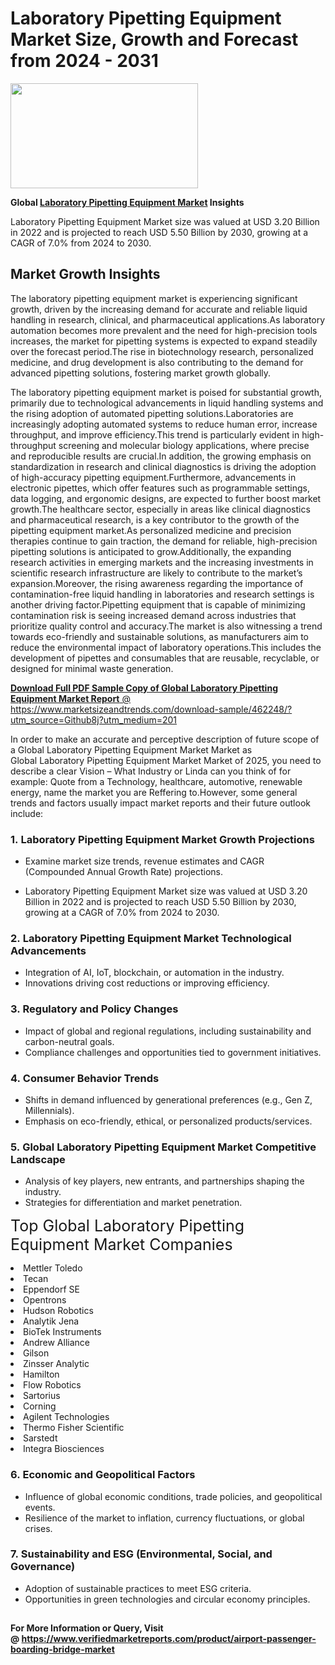 <H1>Laboratory Pipetting Equipment Market Size, Growth and Forecast from 2024 - 2031</H1><img class="aligncenter size-medium wp-image-584254" src="https://thirdeyenews.in/wp-content/uploads/2024/09/Global-Market-Research-300x168.jpeg" alt="" width="300" height="168" /><p><strong>Global&nbsp;<a href="https://www.marketsizeandtrends.com/download-sample/462248/?utm_source=Github8j?utm_medium=201">Laboratory Pipetting Equipment Market</a> Insights</strong></p><p>Laboratory Pipetting Equipment Market size was valued at USD 3.20 Billion in 2022 and is projected to reach USD 5.50 Billion by 2030, growing at a CAGR of 7.0% from 2024 to 2030.</p><p><h2>Market Growth Insights</h2> <p>The laboratory pipetting equipment market is experiencing significant growth, driven by the increasing demand for accurate and reliable liquid handling in research, clinical, and pharmaceutical applications.As laboratory automation becomes more prevalent and the need for high-precision tools increases, the market for pipetting systems is expected to expand steadily over the forecast period.The rise in biotechnology research, personalized medicine, and drug development is also contributing to the demand for advanced pipetting solutions, fostering market growth globally.</p> <p><a href="#"></a></p> <p>The laboratory pipetting equipment market is poised for substantial growth, primarily due to technological advancements in liquid handling systems and the rising adoption of automated pipetting solutions.Laboratories are increasingly adopting automated systems to reduce human error, increase throughput, and improve efficiency.This trend is particularly evident in high-throughput screening and molecular biology applications, where precise and reproducible results are crucial.In addition, the growing emphasis on standardization in research and clinical diagnostics is driving the adoption of high-accuracy pipetting equipment.Furthermore, advancements in electronic pipettes, which offer features such as programmable settings, data logging, and ergonomic designs, are expected to further boost market growth.The healthcare sector, especially in areas like clinical diagnostics and pharmaceutical research, is a key contributor to the growth of the pipetting equipment market.As personalized medicine and precision therapies continue to gain traction, the demand for reliable, high-precision pipetting solutions is anticipated to grow.Additionally, the expanding research activities in emerging markets and the increasing investments in scientific research infrastructure are likely to contribute to the market’s expansion.Moreover, the rising awareness regarding the importance of contamination-free liquid handling in laboratories and research settings is another driving factor.Pipetting equipment that is capable of minimizing contamination risk is seeing increased demand across industries that prioritize quality control and accuracy.The market is also witnessing a trend towards eco-friendly and sustainable solutions, as manufacturers aim to reduce the environmental impact of laboratory operations.This includes the development of pipettes and consumables that are reusable, recyclable, or designed for minimal waste generation.<p><a href="#"></p><p><span class=""><strong>Download Full PDF Sample Copy of Global Laboratory Pipetting Equipment Market Report</strong> @ <a href="https://www.marketsizeandtrends.com/download-sample/462248/?utm_source=Github8j?utm_medium=201" target="_blank">https://www.marketsizeandtrends.com/download-sample/462248/?utm_source=Github8j?utm_medium=201</a></span></p><p>In order to make an accurate and perceptive description of future scope of a Global&nbsp;Laboratory Pipetting Equipment Market Market as Global&nbsp;Laboratory Pipetting Equipment Market Market of 2025, you need to describe a clear Vision &ndash; What Industry or Linda can you think of for example: Quote from a Technology, healthcare, automotive, renewable energy, name the market you are Reffering to.However, some general trends and factors usually impact market reports and their future outlook include:</p><h3>1.&nbsp;<strong>Laboratory Pipetting Equipment Market Growth Projections</strong></h3><ul><li>Examine market size trends, revenue estimates and CAGR (Compounded Annual Growth Rate) projections.</li><li><p>Laboratory Pipetting Equipment Market size was valued at USD 3.20 Billion in 2022 and is projected to reach USD 5.50 Billion by 2030, growing at a CAGR of 7.0% from 2024 to 2030.</p></li></ul><h3>2.&nbsp;<strong>Laboratory Pipetting Equipment Market Technological Advancements</strong></h3><ul><li>Integration of AI, IoT, blockchain, or automation in the industry.</li><li>Innovations driving cost reductions or improving efficiency.</li></ul><h3>3.&nbsp;<strong>Regulatory and Policy Changes</strong></h3><ul><li>Impact of global and regional regulations, including sustainability and carbon-neutral goals.</li><li>Compliance challenges and opportunities tied to government initiatives.</li></ul><h3>4.&nbsp;<strong>Consumer Behavior Trends</strong></h3><ul><li>Shifts in demand influenced by generational preferences (e.g., Gen Z, Millennials).</li><li>Emphasis on eco-friendly, ethical, or personalized products/services.</li></ul><h3>5.&nbsp;<strong>Global Laboratory Pipetting Equipment Market Competitive Landscape</strong></h3><ul><li>Analysis of key players, new entrants, and partnerships shaping the industry.</li><li>Strategies for differentiation and market penetration.</li></ul><p data-pm-slice="1 1 []"><span style="color: inherit; font-family: inherit; font-size: 25px;">Top Global Laboratory Pipetting Equipment Market Companies</span></p><div class="" data-test-id=""><p><li>Mettler Toledo</li><li> Tecan</li><li> Eppendorf SE</li><li> Opentrons</li><li> Hudson Robotics</li><li> Analytik Jena</li><li> BioTek Instruments</li><li> Andrew Alliance</li><li> Gilson</li><li> Zinsser Analytic</li><li> Hamilton</li><li> Flow Robotics</li><li> Sartorius</li><li> Corning</li><li> Agilent Technologies</li><li> Thermo Fisher Scientific</li><li> Sarstedt</li><li> Integra Biosciences</li></p></div><h3>6.&nbsp;<strong>Economic and Geopolitical Factors</strong></h3><ul><li>Influence of global economic conditions, trade policies, and geopolitical events.</li><li>Resilience of the market to inflation, currency fluctuations, or global crises.</li></ul><h3>7.&nbsp;<strong>Sustainability and ESG (Environmental, Social, and Governance)</strong></h3><ul><li>Adoption of sustainable practices to meet ESG criteria.</li><li>Opportunities in green technologies and circular economy principles.</li></ul><h2><strong style="font-size: 14px;">For More Information or Query, Visit @&nbsp;</strong><a style="background-color: #ffffff; font-size: 14px;" href="https://www.marketsizeandtrends.com/report/laboratory-pipetting-equipment-market/" target="_blank">https://www.verifiedmarketreports.com/product/airport-passenger-boarding-bridge-market</a></h2>